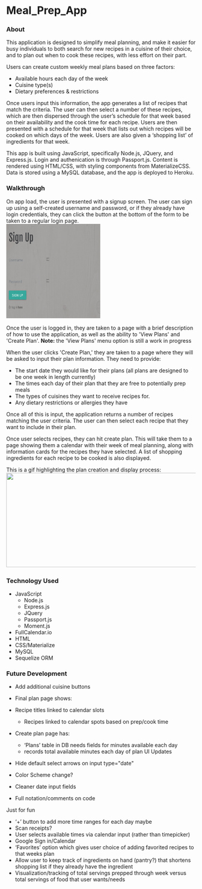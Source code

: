 # Meal_Prep_App

### About

This application is designed to simplify meal planning, and make it easier for busy individuals to both search for new recipes in a cuisine of their choice, and to plan out when to cook these recipes, with less effort on their part.

Users can create custom weekly meal plans based on three factors: 
  * Available hours each day of the week 
  * Cuisine type(s) 
  * Dietary preferences &amp; restrictions 

Once users input this information, the app generates a list of recipes that match the criteria. The user can then select a number of these recipes, which are then dispersed through the user’s schedule for that week based on their availability and the cook time for each recipe. Users are then presented with a schedule for that week that lists out which recipes will be cooked on which days of the week. Users are also given a ‘shopping list’ of ingredients for that week. 

This app is built using JavaScript, specifically Node.js, JQuery, and Express.js. Login and authenication is through Passport.js. Content is rendered using HTML/CSS, with styling components from MaterializeCSS. Data is stored using a MySQL database, and the app is deployed to Heroku. 

### Walkthrough

On app load, the user is presented with a signup screen. The user can sign up using a self-created username and password, or if they already have login credentials, they can click the button at the bottom of the form to be taken to a regular login page. 
<br>
<img src="/public/assets/images/signup.PNG" width="250" height="250"/>

Once the user is logged in, they are taken to a page with a brief description of how to use the application, as well as the ability to 'View Plans' and 'Create Plan'. __Note:__ the 'View Plans' menu option is still a work in progress
 
When the user clicks 'Create Plan,' they are taken to a page where they will be asked to input their plan information. They need to provide:
* The start date they would like for their plans (all plans are designed to be one week in length currently)
* The times each day of their plan that they are free to potentially prep meals
* The types of cuisines they want to receive recipes for. 
* Any dietary restrictions or allergies they have

Once all of this is input, the application returns a number of recipes matching the user criteria. The user can then select each recipe that they want to include in their plan. 

Once user selects recipes, they can hit create plan. This will take them to a page showing them a calendar with their week of meal planning, along with information cards for the recipes they have selected. A list of shopping ingredients for each recipe to be cooked is also displayed. 

This is a gif highlighting the plan creation and display process:
<br>
<img src="/public/assets/images/walkthrough_1.gif" width="600" height="250"/>


### Technology Used

* JavaScript
  * Node.js
  * Express.js
  * JQuery
  * Passport.js
  * Moment.js
* FullCalendar.io
* HTML
* CSS/Materialize
* MySQL
 * Sequelize ORM

### Future Development

* Add additional cuisine buttons 

* Final plan page shows:
 * Recipe titles linked to calendar slots
	* Recipes linked to calendar spots based on prep/cook time
* Create plan page has:
	* ‘Plans’ table in DB needs fields for minutes available each day 
	* records total available minutes each day of plan
UI Updates
 * Hide default select arrows on input type="date" 
 * Color Scheme change? 
 * Cleaner date input fields
 * Full notation/comments on code
 
 Just for fun
  * ‘+’ button to add more time ranges for each day maybe
  * Scan receipts?
  * User selects available times via calendar input (rather than timepicker)
  * Google Sign in/Calendar
  * ‘Favorites’ option which gives user choice of adding favorited recipes to that weeks plan
  * Allow user to keep track of ingredients on hand (pantry?) that shortens shopping list if they already have the ingredient
  * Visualization/tracking of total servings prepped through week versus total servings of food that user wants/needs

